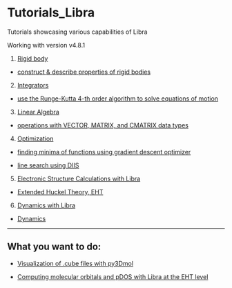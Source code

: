 # Tutorials_Libra
Tutorials showcasing various capabilities of Libra

Working with version v4.8.1


1. [Rigid body](Tutorials_1_Rigid_Body)

  - [construct & describe properties of rigid bodies](Tutorials_1_Rigid_Body/Tutorial1_Rigid_Body_setup.ipynb)


2. [Integrators](Tutorials_2_Integrators)

  - [use the Runge-Kutta 4-th order algorithm to solve equations of motion](Tutorials_2_Integrators/Tutorial1_RK4.ipynb)


3. [Linear Algebra](Tutorials_3_Linear_Algebra)

  - [operations with VECTOR, MATRIX, and CMATRIX data types](Tutorials_3_Linear_Algebra/Tutorial1_Data_types.ipynb)


4. [Optimization](Tutorials_4_Optimization)

  - [finding minima of functions using gradient descent optimizer](Tutorials_4_Optimization/Tutorial1_Gradient_descent.ipynb)

  - [line search using DIIS](Tutorials_4_Optimization/Tutorial2_DIIS.ipynb)


5. [Electronic Structure Calculations with Libra](Tutorials_5_Electronic_Structure)

  - [Extended Huckel Theory, EHT](Tutorials_5_Electronic_Structure/1_EHT/Tutorial_1.ipynb)


6. [Dynamics with Libra](Tutorials_6_Dynamics)

  - [Dynamics](Tutorials_6_Dynamics/Tutorial1_NVE_Dynamics.ipynb)


_______________________________

## What you want to do:

* [Visualization of .cube files with py3Dmol](Tutorials_5_Electronic_Structure/1_EHT/Tutorial_1.ipynb)

* [Computing molecular orbitals and pDOS with Libra at the EHT level](Tutorials_5_Electronic_Structure/1_EHT/Tutorial_1.ipynb)









